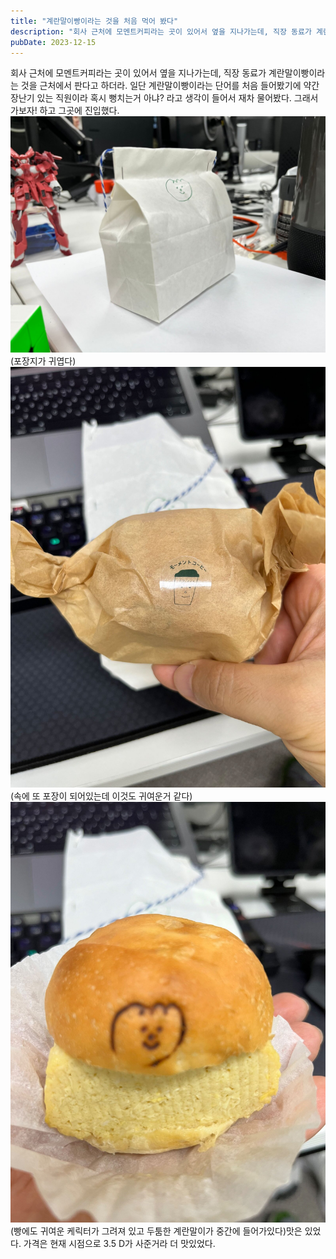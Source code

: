 ```yaml
---
title: "계란말이빵이라는 것을 처음 먹어 봤다"
description: "회사 근처에 모멘트커피라는 곳이 있어서 옆을 지나가는데, 직장 동료가 계란말이빵이라는 것을 근처에서 판다고 하더라. 일단 계란말이빵이라는 단어를 처음 들어봤기에 약간 장난기 있는 직원이라 혹시 뻥치는거 아냐? 라고 생각이 들어서 재차 물어봤다. 그래서 가보자! 하고 그곳에 진입했다...."
pubDate: 2023-12-15
---
```


회사 근처에 모멘트커피라는 곳이 있어서 옆을 지나가는데, 직장 동료가 계란말이빵이라는 것을 근처에서 판다고 하더라. 일단 계란말이빵이라는 단어를 처음 들어봤기에 약간 장난기 있는 직원이라 혹시 뻥치는거 아냐? 라고 생각이 들어서 재차 물어봤다. 그래서 가보자! 하고 그곳에 진입했다.
![(포장지가 귀엽다)](/content/images/2023/12/IMG_3368.jpeg)(포장지가 귀엽다)![(속에 또 포장이 되어있는데 이것도 귀여운거 같다)](/content/images/2023/12/IMG_3370.jpeg)(속에 또 포장이 되어있는데 이것도 귀여운거 같다)![(빵에도 귀여운 케릭터가 그려져 있고 두툼한 계란말이가 중간에 들어가있다)](/content/images/2023/12/IMG_3371.jpeg)(빵에도 귀여운 케릭터가 그려져 있고 두툼한 계란말이가 중간에 들어가있다)맛은 있었다. 가격은 현재 시점으로 3.5 D가 사준거라 더 맛있었다.
